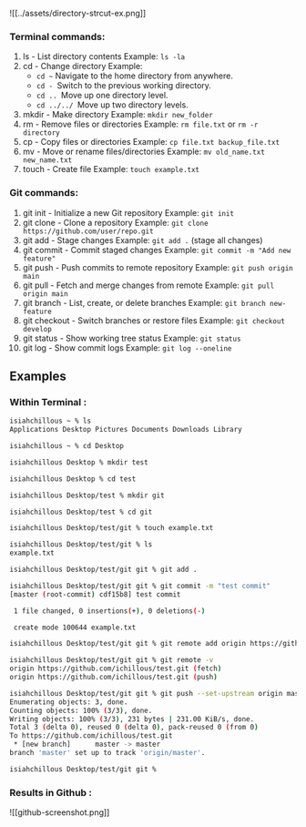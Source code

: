 ![[../assets/directory-strcut-ex.png]]
### Terminal commands:

1. ls - List directory contents Example: `ls -la`
2. cd - Change directory Example: 
	- `cd ~` Navigate to the home directory from anywhere.
	- `cd - `Switch to the previous working directory.
	- `cd .. `Move up one directory level.
	- `cd ../../ `Move up two directory levels.
1. mkdir - Make directory Example: `mkdir new_folder`
2. rm - Remove files or directories Example: `rm file.txt` or `rm -r directory`
3. cp - Copy files or directories Example: `cp file.txt backup_file.txt`
4. mv - Move or rename files/directories Example: `mv old_name.txt new_name.txt`
5. touch - Create file Example: `touch example.txt`

### Git commands:

1. git init - Initialize a new Git repository Example: `git init`
2. git clone - Clone a repository Example: `git clone https://github.com/user/repo.git`
3. git add - Stage changes Example: `git add .` (stage all changes)
4. git commit - Commit staged changes Example: `git commit -m "Add new feature"`
5. git push - Push commits to remote repository Example: `git push origin main`
6. git pull - Fetch and merge changes from remote Example: `git pull origin main`
7. git branch - List, create, or delete branches Example: `git branch new-feature`
8. git checkout - Switch branches or restore files Example: `git checkout develop`
9. git status - Show working tree status Example: `git status`
10. git log - Show commit logs Example: `git log --oneline`

## Examples
### Within Terminal :

```bash
isiahchillous ~ % ls  
Applications Desktop Pictures Documents Downloads Library 

isiahchillous ~ % cd Desktop

isiahchillous Desktop % mkdir test 

isiahchillous Desktop % cd test

isiahchillous Desktop/test % mkdir git 

isiahchillous Desktop/test % cd git

isiahchillous Desktop/test/git % touch example.txt

isiahchillous Desktop/test/git % ls
example.txt

isiahchillous Desktop/test/git git % git add .

isiahchillous Desktop/test/git git % git commit -m "test commit"
[master (root-commit) cdf15b8] test commit

 1 file changed, 0 insertions(+), 0 deletions(-)

 create mode 100644 example.txt

isiahchillous Desktop/test/git git % git remote add origin https://github.com/ichillous/test.git

isiahchillous Desktop/test/git git % git remote -v 
origin https://github.com/ichillous/test.git (fetch)
origin https://github.com/ichillous/test.git (push)

isiahchillous Desktop/test/git git % git push --set-upstream origin master
Enumerating objects: 3, done.
Counting objects: 100% (3/3), done.
Writing objects: 100% (3/3), 231 bytes | 231.00 KiB/s, done.
Total 3 (delta 0), reused 0 (delta 0), pack-reused 0 (from 0)
To https://github.com/ichillous/test.git
 * [new branch]      master -> master
branch 'master' set up to track 'origin/master'.

isiahchillous Desktop/test/git git %

```




### Results in Github : 

![[github-screenshot.png]]

